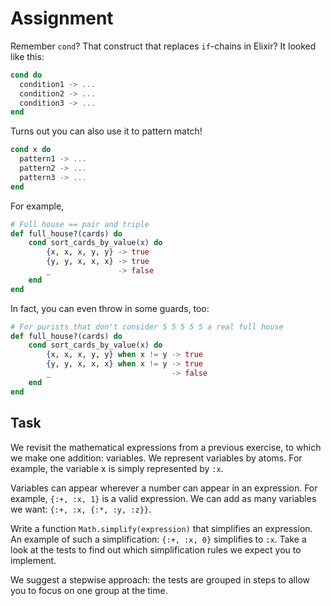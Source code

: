 # Assignment

Remember `cond`? That construct that replaces `if`-chains in Elixir?
It looked like this:

```elixir
cond do
  condition1 -> ...
  condition2 -> ...
  condition3 -> ...
end
```

Turns out you can also use it to pattern match!

```elixir
cond x do
  pattern1 -> ...
  pattern2 -> ...
  pattern3 -> ...
end
```

For example,

```elixir
# Full house == pair and triple
def full_house?(cards) do
    cond sort_cards_by_value(x) do
        {x, x, x, y, y} -> true
        {y, y, x, x, x} -> true
        _               -> false
    end
end
```

In fact, you can even throw in some guards, too:

```elixir
# For purists that don't consider 5 5 5 5 5 a real full house
def full_house?(cards) do
    cond sort_cards_by_value(x) do
        {x, x, x, y, y} when x != y -> true
        {y, y, x, x, x} when x != y -> true
        _                           -> false
    end
end
```

## Task

We revisit the mathematical expressions from a previous exercise,
to which we make one addition: variables.
We represent variables by atoms. For example, the variable x
is simply represented by `:x`.

Variables can appear wherever a number can appear in an expression.
For example, `{:+, :x, 1}` is a valid expression.
We can add as many variables we want: `{:+, :x, {:*, :y, :z}}`.

Write a function `Math.simplify(expression)` that
simplifies an expression. An example of such
a simplification: `{:+, :x, 0}` simplifies to `:x`.
Take a look at the tests to find out
which simplification rules we expect you to implement.

We suggest a stepwise approach:
the tests are grouped in steps to allow you to focus on one group at the time.
